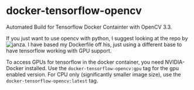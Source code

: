# docker-tensorflow-opencv
Automated Build for Tensorflow Docker Containter with OpenCV 3.3.

If you just want to use opencv with python, I suggest looking at the repo by
![janza](https://github.com/janza/docker-python3-opencv). I have based my
Dockerfile off his, just using a different base to have tensorflow working with
GPU support.

To access GPUs for tensorflow in the docker container, you need NVIDIA-Docker
installed. Use the `docker-tensorflow-opencv:gpu` tag for the gpu enabled
version. For CPU only (significantly smaller image size), use the
`docker-tensorflow-opencv:latest` tag.

